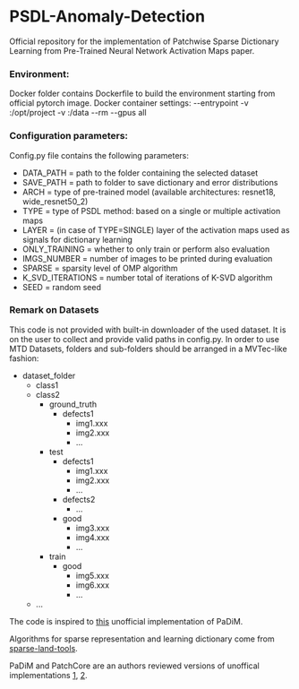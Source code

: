 # PSDL-Anomaly-Detection

Official repository for the implementation of Patchwise Sparse Dictionary Learning from Pre-Trained Neural Network Activation Maps paper.

### Environment:

Docker folder contains Dockerfile to build the environment starting from official pytorch image.
Docker container settings: --entrypoint -v <path-to-the-project-folder>:/opt/project -v <path-to-the-parent-directory-of-dataset>:/data --rm --gpus all

### Configuration parameters:

Config.py file contains the following parameters:

- DATA_PATH = path to the folder containing the selected dataset
- SAVE_PATH = path to folder to save dictionary and error distributions
- ARCH = type of pre-trained model (available architectures: resnet18, wide_resnet50_2)
- TYPE = type of PSDL method: based on a single or multiple activation maps
- LAYER  = (in case of TYPE=SINGLE) layer of the activation maps used as signals for dictionary learning
- ONLY_TRAINING = whether to only train or perform also evaluation
- IMGS_NUMBER = number of images to be printed during evaluation
- SPARSE = sparsity level of OMP algorithm
- K_SVD_ITERATIONS = number total of iterations of K-SVD algorithm
- SEED = random seed


### Remark on Datasets
This code is not provided with built-in downloader of the used dataset. It is on the user to collect and provide valid paths in config.py.
In order to use MTD Datasets, folders and sub-folders should be arranged in a MVTec-like fashion: 
- dataset_folder
  - class1
  - class2
    - ground_truth
      - defects1
        - img1.xxx
        - img2.xxx
        - ...
    - test
      - defects1
        - img1.xxx
        - img2.xxx
        - ...
      - defects2
        - ...
      - good
        - img3.xxx
        - img4.xxx
        - ...
    - train
      - good
        - img5.xxx
        - img6.xxx
        - ...
  - ...

The code is inspired to [this](https://github.com/xiahaifeng1995/PaDiM-Anomaly-Detection-Localization-master) unofficial implementation of PaDiM.

Algorithms for sparse representation and learning dictionary come from [sparse-land-tools](https://github.com/fubel/sparselandtools).

PaDiM and PatchCore are an authors reviewed versions of unoffical implementations [1](https://github.com/xiahaifeng1995/PaDiM-Anomaly-Detection-Localization-master), [2](https://github.com/hcw-00/PatchCore_anomaly_detection).